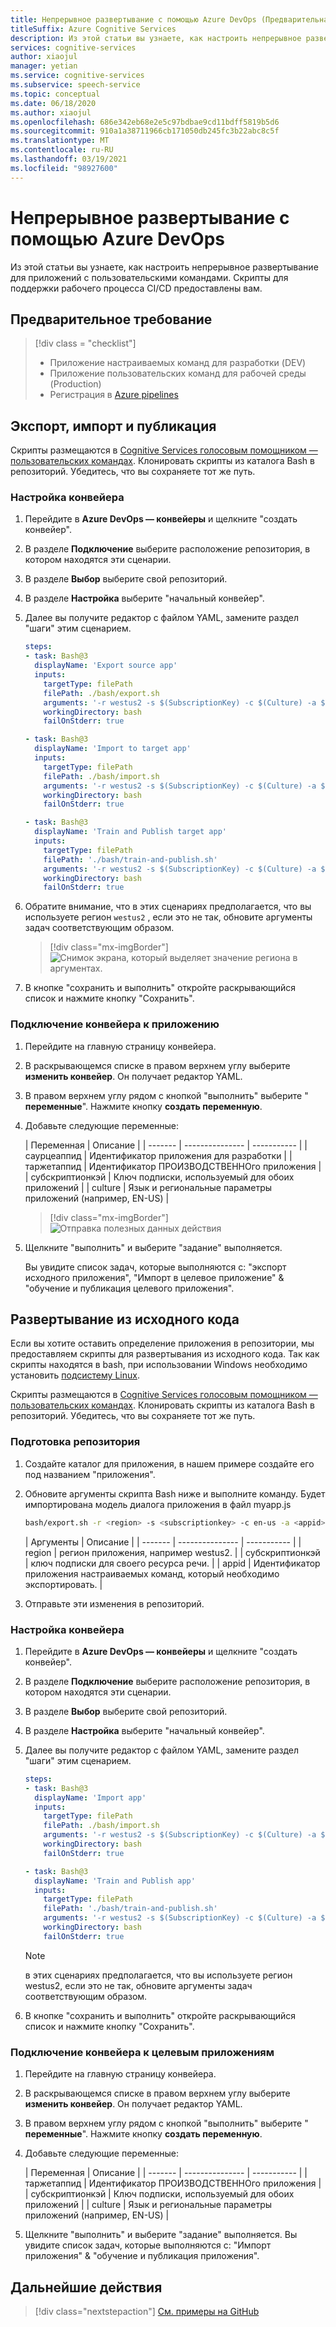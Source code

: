 ```yaml
---
title: Непрерывное развертывание с помощью Azure DevOps (Предварительная версия)
titleSuffix: Azure Cognitive Services
description: Из этой статьи вы узнаете, как настроить непрерывное развертывание для приложений с пользовательскими командами. Скрипты создаются для поддержки рабочих процессов непрерывного развертывания.
services: cognitive-services
author: xiaojul
manager: yetian
ms.service: cognitive-services
ms.subservice: speech-service
ms.topic: conceptual
ms.date: 06/18/2020
ms.author: xiaojul
ms.openlocfilehash: 686e342eb68e2e5c97bdbae9cd11bdff5819b5d6
ms.sourcegitcommit: 910a1a38711966cb171050db245fc3b22abc8c5f
ms.translationtype: MT
ms.contentlocale: ru-RU
ms.lasthandoff: 03/19/2021
ms.locfileid: "98927600"
---
```

# <a name="continuous-deployment-with-azure-devops"></a>Непрерывное развертывание с помощью Azure DevOps

Из этой статьи вы узнаете, как настроить непрерывное развертывание для приложений с пользовательскими командами. Скрипты для поддержки рабочего процесса CI/CD предоставлены вам.

## <a name="prerequisite"></a>Предварительное требование
> [!div class = "checklist"]
> * Приложение настраиваемых команд для разработки (DEV)
> * Приложение пользовательских команд для рабочей среды (Production)
> * Регистрация в [Azure pipelines](/azure/devops/pipelines/get-started/pipelines-sign-up)

## <a name="exportimportpublish"></a>Экспорт, импорт и публикация

Скрипты размещаются в [Cognitive Services голосовым помощником — пользовательских командах](https://github.com/Azure-Samples/Cognitive-Services-Voice-Assistant/tree/master/custom-commands). Клонировать скрипты из каталога Bash в репозиторий. Убедитесь, что вы сохраняете тот же путь.

### <a name="set-up-a-pipeline"></a>Настройка конвейера 

1. Перейдите в **Azure DevOps — конвейеры** и щелкните "создать конвейер".
1. В разделе **Подключение** выберите расположение репозитория, в котором находятся эти сценарии.
1. В разделе **Выбор** выберите свой репозиторий.
1. В разделе **Настройка** выберите "начальный конвейер".
1. Далее вы получите редактор с файлом YAML, замените раздел "шаги" этим сценарием.

    ```YAML
    steps:
    - task: Bash@3
      displayName: 'Export source app'
      inputs:
        targetType: filePath
        filePath: ./bash/export.sh
        arguments: '-r westus2 -s $(SubscriptionKey) -c $(Culture) -a $(SourceAppId) -f ExportedDialogModel.json'
        workingDirectory: bash
        failOnStderr: true
    
    - task: Bash@3
      displayName: 'Import to target app'
      inputs:
        targetType: filePath
        filePath: ./bash/import.sh
        arguments: '-r westus2 -s $(SubscriptionKey) -c $(Culture) -a $(TargetAppId) -f ExportedDialogModel.json'
        workingDirectory: bash
        failOnStderr: true
    
    - task: Bash@3
      displayName: 'Train and Publish target app'
      inputs:
        targetType: filePath
        filePath: './bash/train-and-publish.sh'
        arguments: '-r westus2 -s $(SubscriptionKey) -c $(Culture) -a $(TargetAppId)'
        workingDirectory: bash
        failOnStderr: true
    ```
    
1. Обратите внимание, что в этих сценариях предполагается, что вы используете регион `westus2` , если это не так, обновите аргументы задач соответствующим образом.

    > [!div class="mx-imgBorder"]
    > ![Снимок экрана, который выделяет значение региона в аргументах.](media/custom-commands/cicd-new-pipeline-yaml.png)

1. В кнопке "сохранить и выполнить" откройте раскрывающийся список и нажмите кнопку "Сохранить".

### <a name="hook-up-the-pipeline-with-your-application"></a>Подключение конвейера к приложению

1. Перейдите на главную страницу конвейера.
1. В раскрывающемся списке в правом верхнем углу выберите **изменить конвейер**. Он получает редактор YAML. 
1. В правом верхнем углу рядом с кнопкой "выполнить" выберите " **переменные**". Нажмите кнопку **создать переменную**.
1. Добавьте следующие переменные:
    
    | Переменная | Описание |
    | ------- | --------------- | ----------- |
    | саурцеаппид | Идентификатор приложения для разработки |
    | таржетаппид | Идентификатор ПРОИЗВОДСТВЕННОго приложения |
    | субскриптионкэй | Ключ подписки, используемый для обоих приложений |
    | culture | Язык и региональные параметры приложений (например, EN-US) |

    > [!div class="mx-imgBorder"]
    > ![Отправка полезных данных действия](media/custom-commands/cicd-edit-pipeline-variables.png)

1. Щелкните "выполнить" и выберите "задание" выполняется. 

    Вы увидите список задач, которые выполняются с: "экспорт исходного приложения", "Импорт в целевое приложение" & "обучение и публикация целевого приложения".

## <a name="deploy-from-source-code"></a>Развертывание из исходного кода

Если вы хотите оставить определение приложения в репозитории, мы предоставляем скрипты для развертывания из исходного кода. Так как скрипты находятся в bash, при использовании Windows необходимо установить [подсистему Linux](/windows/wsl/install-win10).

Скрипты размещаются в [Cognitive Services голосовым помощником — пользовательских командах](https://github.com/Azure-Samples/Cognitive-Services-Voice-Assistant/tree/master/custom-commands). Клонировать скрипты из каталога Bash в репозиторий. Убедитесь, что вы сохраняете тот же путь.

### <a name="prepare-your-repository"></a>Подготовка репозитория

1. Создайте каталог для приложения, в нашем примере создайте его под названием "приложения".
1. Обновите аргументы скрипта Bash ниже и выполните команду. Будет импортирована модель диалога приложения в файл myapp.js
    ```BASH
    bash/export.sh -r <region> -s <subscriptionkey> -c en-us -a <appid> -f apps/myapp.json
    ```
    | Аргументы | Описание |
    | ------- | --------------- | ----------- |
    | region | регион приложения, например westus2. |
    | субскриптионкэй | ключ подписки для своего ресурса речи. |
    | appid | Идентификатор приложения настраиваемых команд, который необходимо экспортировать. |

1. Отправьте эти изменения в репозиторий.

### <a name="set-up-a-pipeline"></a>Настройка конвейера 

1. Перейдите в **Azure DevOps — конвейеры** и щелкните "создать конвейер".
1. В разделе **Подключение** выберите расположение репозитория, в котором находятся эти сценарии.
1. В разделе **Выбор** выберите свой репозиторий.
1. В разделе **Настройка** выберите "начальный конвейер".
1. Далее вы получите редактор с файлом YAML, замените раздел "шаги" этим сценарием.

    ```YAML
    steps:
    - task: Bash@3
      displayName: 'Import app'
      inputs:
        targetType: filePath
        filePath: ./bash/import.sh
        arguments: '-r westus2 -s $(SubscriptionKey) -c $(Culture) -a $(TargetAppId) -f ../apps/myapp.json'
        workingDirectory: bash
        failOnStderr: true
    
    - task: Bash@3
      displayName: 'Train and Publish app'
      inputs:
        targetType: filePath
        filePath: './bash/train-and-publish.sh'
        arguments: '-r westus2 -s $(SubscriptionKey) -c $(Culture) -a $(TargetAppId)'
        workingDirectory: bash
        failOnStderr: true
    ```

    > [!NOTE]
    > в этих сценариях предполагается, что вы используете регион westus2, если это не так, обновите аргументы задач соответствующим образом.

1. В кнопке "сохранить и выполнить" откройте раскрывающийся список и нажмите кнопку "Сохранить".

### <a name="hook-up-the-pipeline-with-your-target-applications"></a>Подключение конвейера к целевым приложениям

1. Перейдите на главную страницу конвейера.
1. В раскрывающемся списке в правом верхнем углу выберите **изменить конвейер**. Он получает редактор YAML. 
1. В правом верхнем углу рядом с кнопкой "выполнить" выберите " **переменные**". Нажмите кнопку **создать переменную**.
1. Добавьте следующие переменные:

    | Переменная | Описание |
    | ------- | --------------- | ----------- |
    | таржетаппид | Идентификатор ПРОИЗВОДСТВЕННОго приложения |
    | субскриптионкэй | Ключ подписки, используемый для обоих приложений |
    | culture | Язык и региональные параметры приложений (например, EN-US) |

1. Щелкните "выполнить" и выберите "задание" выполняется.
    Вы увидите список задач, которые выполняются с: "Импорт приложения" & "обучение и публикация приложения".

## <a name="next-steps"></a>Дальнейшие действия

> [!div class="nextstepaction"]
> [См. примеры на GitHub](https://aka.ms/speech/cc-samples)
